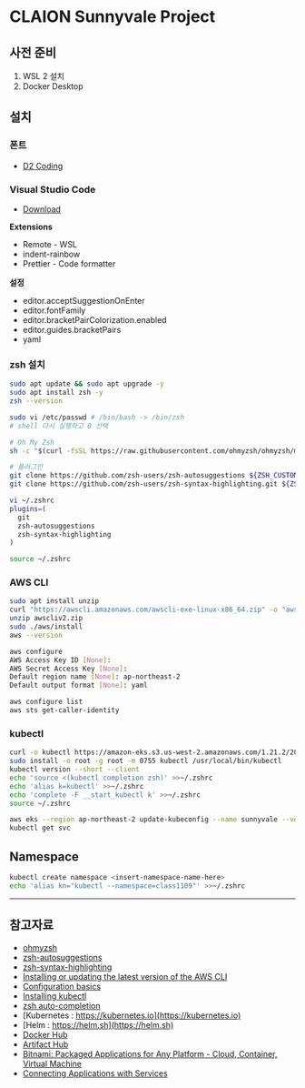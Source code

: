 # CLAION Sunnyvale Project

## 사전 준비

1. WSL 2 설치
1. Docker Desktop

## 설치

### 폰트

- [D2 Coding](https://github.com/naver/d2codingfont)

### Visual Studio Code

- [Download](https://code.visualstudio.com/Download)

**Extensions**

- Remote - WSL
- indent-rainbow
- Prettier - Code formatter

**설정**

- editor.acceptSuggestionOnEnter
- editor.fontFamily
- editor.bracketPairColorization.enabled
- editor.guides.bracketPairs
- yaml

### zsh 설치

```bash
sudo apt update && sudo apt upgrade -y
sudo apt install zsh -y
zsh --version

sudo vi /etc/passwd # /bin/bash -> /bin/zsh
# shell 다시 실행하고 0 선택

# Oh My Zsh
sh -c "$(curl -fsSL https://raw.githubusercontent.com/ohmyzsh/ohmyzsh/master/tools/install.sh)"

# 플러그인
git clone https://github.com/zsh-users/zsh-autosuggestions ${ZSH_CUSTOM:-~/.oh-my-zsh/custom}/plugins/zsh-autosuggestions
git clone https://github.com/zsh-users/zsh-syntax-highlighting.git ${ZSH_CUSTOM:-~/.oh-my-zsh/custom}/plugins/zsh-syntax-highlighting

vi ~/.zshrc
plugins=(
  git
  zsh-autosuggestions
  zsh-syntax-highlighting
)

source ~/.zshrc
```

### AWS CLI

```bash
sudo apt install unzip
curl "https://awscli.amazonaws.com/awscli-exe-linux-x86_64.zip" -o "awscliv2.zip"
unzip awscliv2.zip
sudo ./aws/install
aws --version

aws configure
AWS Access Key ID [None]:
AWS Secret Access Key [None]:
Default region name [None]: ap-northeast-2
Default output format [None]: yaml

aws configure list
aws sts get-caller-identity
```

### kubectl

```bash
curl -o kubectl https://amazon-eks.s3.us-west-2.amazonaws.com/1.21.2/2021-07-05/bin/linux/amd64/kubectl
sudo install -o root -g root -m 0755 kubectl /usr/local/bin/kubectl
kubectl version --short --client
echo 'source <(kubectl completion zsh)' >>~/.zshrc
echo 'alias k=kubectl' >>~/.zshrc
echo 'complete -F __start_kubectl k' >>~/.zshrc
source ~/.zshrc

aws eks --region ap-northeast-2 update-kubeconfig --name sunnyvale --verbose --alias sunnyvale
kubectl get svc
```

## Namespace

```bash
kubectl create namespace <insert-namespace-name-here>
echo 'alias kn="kubectl --namespace=class1109"' >>~/.zshrc
```

---

## 참고자료

- [ohmyzsh](https://github.com/ohmyzsh/ohmyzsh)
- [zsh-autosuggestions](https://github.com/zsh-users/zsh-autosuggestions)
- [zsh-syntax-highlighting](https://github.com/zsh-users/zsh-syntax-highlighting)
- [Installing or updating the latest version of the AWS CLI](https://docs.aws.amazon.com/cli/latest/userguide/getting-started-install.html)
- [Configuration basics](https://docs.aws.amazon.com/cli/latest/userguide/cli-configure-quickstart.html)
- [Installing kubectl](https://docs.aws.amazon.com/eks/latest/userguide/install-kubectl.html)
- [zsh auto-completion](https://kubernetes.io/docs/tasks/tools/included/optional-kubectl-configs-zsh/)
- [Kubernetes : https://kubernetes.io](https://kubernetes.io)
- [Helm : https://helm.sh](https://helm.sh)
- [Docker Hub](https://hub.docker.com/)
- [Artifact Hub](https://artifacthub.io/)
- [Bitnami: Packaged Applications for Any Platform - Cloud, Container, Virtual Machine](https://bitnami.com/)
- [Connecting Applications with Services](https://kubernetes.io/docs/concepts/services-networking/connect-applications-service/)
